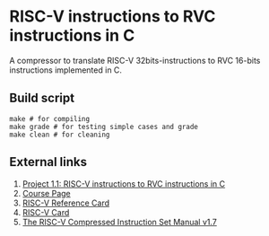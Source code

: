 # RISC-V instructions to RVC instructions in C

A compressor to translate RISC-V 32bits-instructions to RVC 16-bits instructions implemented in C.

## Build script

```
make # for compiling
make grade # for testing simple cases and grade
make clean # for cleaning 
```

## External links

1. [Project 1.1: RISC-V instructions to RVC instructions in C](https://robotics.shanghaitech.edu.cn/courses/ca/22s/projects/1.1/)
2. [Course Page](https://robotics.shanghaitech.edu.cn/courses/ca/22s/)
3. [RISC-V Reference Card](https://cs61c.org/sp22/pdfs/resources/reference-card.pdf)
4. [RISC-V Card](https://github.com/jameslzhu/riscv-card)
5. [The RISC-V Compressed Instruction Set Manual v1.7](https://riscv.org/wp-content/uploads/2015/05/riscv-compressed-spec-v1.7.pdf)